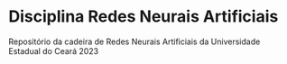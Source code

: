 # Disciplina Redes Neurais Artificiais
 Repositório da cadeira de  Redes Neurais Artificiais da Universidade Estadual do Ceará 2023
